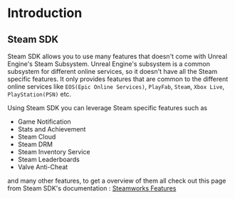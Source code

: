 # Introduction

## Steam SDK

Steam SDK allows you to use many features that doesn't come with Unreal Engine's Steam Subsystem. Unreal Engine's subsystem is a common subsystem for different online services, so it doesn't have all the Steam specific features. It only provides features that are common to the different online services like `EOS(Epic Online Services)`, `PlayFab`, `Steam`, `Xbox Live`, `PlayStation(PSN)` etc.

Using Steam SDK you can leverage Steam specific features such as
- Game Notification
- Stats and Achievement
- Steam Cloud
- Steam DRM
- Steam Inventory Service
- Steam Leaderboards
- Valve Anti-Cheat

and many other features, to get a overview of them all check out this page from Steam SDK's documentation : [Steamworks Features](https://partner.steamgames.com/doc/features)

